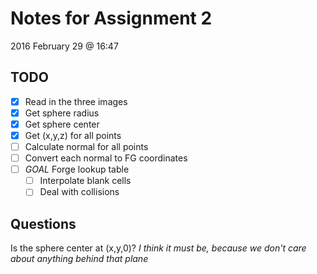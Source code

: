 Notes for Assignment 2
======================

2016 February 29 @ 16:47

TODO
----
- [x] Read in the three images
- [x] Get sphere radius
- [x] Get sphere center
- [x] Get (x,y,z) for all points
- [ ] Calculate normal for all points
- [ ] Convert each normal to FG coordinates
- [ ] *GOAL* Forge lookup table
  - [ ] Interpolate blank cells
  - [ ] Deal with collisions

Questions
---------
Is the sphere center at (x,y,0)?
*I think it must be, because we don't care about anything behind that plane*
